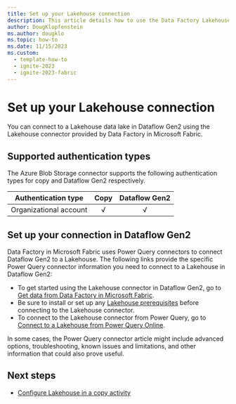 ```yaml
---
title: Set up your Lakehouse connection
description: This article details how to use the Data Factory Lakehouse connector in Microsoft Fabric to create a data lake connection.
author: DougKlopfenstein
ms.author: dougklo
ms.topic: how-to
ms.date: 11/15/2023
ms.custom:
  - template-how-to
  - ignite-2023
  - ignite-2023-fabric
---
```


# Set up your Lakehouse connection

You can connect to a Lakehouse data lake in Dataflow Gen2 using the Lakehouse connector provided by Data Factory in Microsoft Fabric.

## Supported authentication types

The Azure Blob Storage connector supports the following authentication types for copy and Dataflow Gen2 respectively.

| Authentication type | Copy | Dataflow Gen2 |
| --- | :---: | :---: |
| Organizational account | √ | √ |

## Set up your connection in Dataflow Gen2

Data Factory in Microsoft Fabric uses Power Query connectors to connect Dataflow Gen2 to a Lakehouse. The following links provide the specific Power Query connector information you need to connect to a Lakehouse in Dataflow Gen2:

* To get started using the Lakehouse connector in Dataflow Gen2, go to [Get data from Data Factory in Microsoft Fabric](/power-query/where-to-get-data#get-data-from-data-factory-in-microsoft-fabric).
* Be sure to install or set up any [Lakehouse prerequisites](/power-query/connectors/lakehouse#prerequisites) before connecting to the Lakehouse connector.
* To connect to the Lakehouse connector from Power Query, go to [Connect to a Lakehouse from Power Query Online](/power-query/connectors/lakehouse#connect-to-a-lakehouse-from-power-query-online).

In some cases, the Power Query connector article might include advanced options, troubleshooting, known issues and limitations, and other information that could also prove useful.

## Next steps

* [Configure Lakehouse in a copy activity](connector-lakehouse-copy-activity.md)
